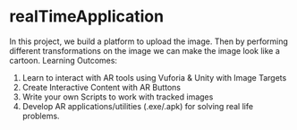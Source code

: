 # realTimeApplication
In this project, we build a platform to upload the image. Then by performing different transformations on the image we can make the image look like a cartoon.
Learning Outcomes:
1. Learn to interact with AR tools using Vuforia & Unity with Image Targets
2. Create Interactive Content with AR Buttons
3. Write your own Scripts to work with tracked images
4. Develop AR applications/utilities (.exe/.apk) for solving real life problems.
